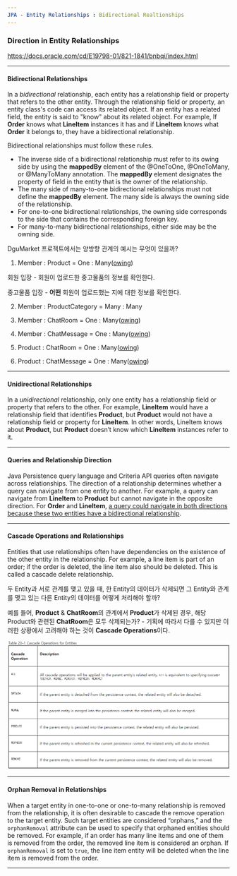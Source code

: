 ```yaml
---
JPA - Entity Relationships : Bidirectional Realtionships 
---
```


### Direction in Entity Relationships 

https://docs.oracle.com/cd/E19798-01/821-1841/bnbqi/index.html

___

#### Bidirectional Relationships

In a *bidirectional* relationship, each entity has a relationship field or property that refers to the other entity. Through the relationship field or property, an entity class's code can access its related object. If an entity has a related field, the entity is said to "know" about its related object. For example, If **Order** knows what **LineItem** instances it has and if **LineItem** knows what **Order** it belongs to, they have a bidirectional relationship. 

Bidirectional relationships must follow these rules. 

- The inverse side of a bidirectional relationship must refer to its owing side by using the **mappedBy** element of the @OneToOne, @OneToMany, or @ManyToMany annotation. The **mappedBy** element designates the property of field in the entity that is the owner of the relationship. 
- The many side of many-to-one bidirectional relationships must not define the **mappedBy** element. The many side is always the owning side of the relationship. 
- For one-to-one bidirectional relationships, the owning side corresponds to the side that contains the corresponding foreign key. 
- For many-to-many bidirectional relationships, either side may be the owning side. 

DguMarket 프로젝트에서는 양방향 관계의 예시는 무엇이 있을까? 

1) Member : Product = One : Many(<u>owing</u>) 

회원 입장 - 회원이 업로드한 중고물품의 정보를 확인한다. 

중고물품 입장 - **어떤** 회원이 업로드했는 지에 대한 정보를 확인한다. 

2) Member : ProductCategory = Many : Many

3) Member : ChatRoom = One : Many(<u>owing</u>)

4) Member : ChatMessage = One : Many(<u>owing</u>)

5) Product : ChatRoom = One : Many(<u>owing</u>) 

6) Product : ChatMessage = One : Many(<u>owing</u>) 

___

#### Unidirectional Relationships 

In a *unidirectional* relationship, only one entity has a relationship field or property that refers to the other. For example, **LineItem** would have a relationship field that identifies **Product**, but **Product** would not have a relationship field or property for **LineItem**. In other words, LineItem knows about **Product**, but **Product** doesn’t know which **LineItem** instances refer to it.

____

#### Queries and Relationship Direction

Java Persistence query language and Criteria API queries often navigate across relationships. The direction of a relationship determines whether a query can navigate from one entity to another. For example, a query can navigate from **LineItem** to **Product** but cannot navigate in the opposite direction. For **Order** and **LineItem**, <u>a query could navigate in both directions because these two entities have a bidirectional relationship</u>.

____

#### Cascade Operations and Relationships

Entities that use relationships often have dependencies on the existence of the other entity in the relationship. For example, a line item is part of an order; if the order is deleted, the line item also should be deleted. This is called a cascade delete relationship.

두 Entity과 서로 관계를 맺고 있을 때, 한 Entity의 데이터가 삭제되면 그 Entity와 관계를 맺고 있는 다른 Entity의 데이터를 어떻게 처리해야 할까? 

예를 들어, **Product** & **ChatRoom**의 관계에서 **Product**가 삭제된 경우, 해당 Product와 관련된 **ChatRoom**은 모두 삭제되는가? - 기획에 따라서 다를 수 있지만 이러한 상황에서 고려해야 하는 것이 **Cascade Operations**이다.

![directions_img1](./image/directions_img1.png)

___

#### Orphan Removal in Relationships

When a target entity in one-to-one or one-to-many relationship is removed from the relationship, it is often desirable to cascade the remove operation to the target entity. Such target entities are considered “orphans,” and the `orphanRemoval` attribute can be used to specify that orphaned entities should be removed. For example, if an order has many line items and one of them is removed from the order, the removed line item is considered an orphan. If `orphanRemoval` is set to `true`, the line item entity will be deleted when the line item is removed from the order.

___





